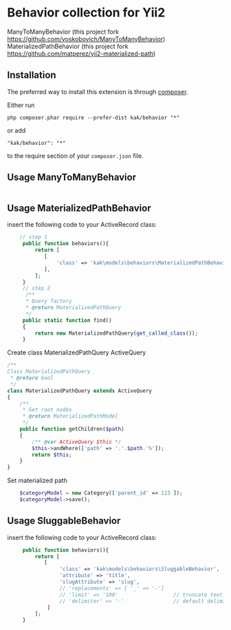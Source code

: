 Behavior collection for Yii2
================
ManyToManyBehavior (this project fork  https://github.com/voskobovich/ManyToManyBehavior)
MaterializedPathBehavior (this project fork  https://github.com/matperez/yii2-materialized-path)

Installation
------------
The preferred way to install this extension is through [composer](http://getcomposer.org/download/).

Either run
```
php composer.phar require --prefer-dist kak/behavior "*"
```
or add
```
"kak/behavior": "*"
```
to the require section of your `composer.json` file.

Usage ManyToManyBehavior
-----
```php

```

Usage MaterializedPathBehavior
-----
insert the following code to your ActiveRecord class:
```php
    // step 1
     public function behaviors(){
         return [
            [
                'class' => 'kak\models\behaviors\MaterializedPathBehavior'
            ],
         ];
     }
     // step 2
      /**
      * Query factory
      * @return MaterializedPathQuery
      */
     public static function find()
     {
         return new MaterializedPathQuery(get_called_class());
     }
```
Create class MaterializedPathQuery ActiveQuery
```php
/**
Class MaterializedPathQuery
 * @return bool
 */
class MaterializedPathQuery extends ActiveQuery
{
    /**
     * Get root nodes
     * @return MaterializedPathModel
     */
    public function getChildren($path)
    {
        /** @var ActiveQuery $this */
        $this->andWhere(['path' => '.'.$path.'%']);
        return $this;
    }
} 
```
Set materialized path
```php
    $categoryModel = new Category(['parent_id' => 123 ]);
    $categoryModel->save();
```


Usage SluggableBehavior
-----
insert the following code to your ActiveRecord class:
```php
     public function behaviors(){
         return [
            [
                 'class' => 'kak\models\behaviors\SluggableBehavior',
                 'attribute' => 'title',  
                 'slugAttribute' => 'slug',           
                 // 'replacements' => [ '_' => '-']   
                 // 'limit' => '100'                  // truncate text
                 // 'delimiter' => '-'                // default delimiter
             ]
         ];
     }
```
